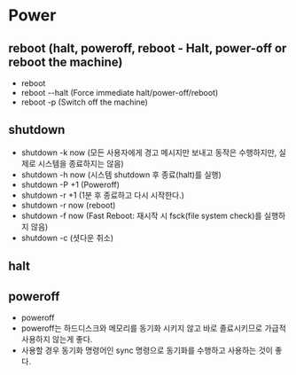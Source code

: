 # Power

## reboot (halt, poweroff, reboot - Halt, power-off or reboot the machine)

- reboot
- reboot --halt (Force immediate halt/power-off/reboot)
- reboot -p (Switch off the machine)

## shutdown

- shutdown -k now (모든 사용자에게 경고 메시지만 보내고 동작은 수행하지만, 실제로 시스템을 종료하지는 않음)
- shutdown -h now (시스템 shutdown 후 종료(halt)를 실행)
- shutdown -P +1 (Poweroff)
- shutdown -r +1 (1분 후 종료하고 다시 시작한다.)
- shutdown -r now (reboot)
- shutdown -f now (Fast Reboot: 재시작 시 fsck(file system check)를 실행하지 않음)
- shutdown -c (셧다운 취소)

## halt

## poweroff

- poweroff
- poweroff는 하드디스크와 메모리를 동기화 시키지 않고 바로 졸료시키므로 가급적 사용하지 않는게 좋다.
- 사용할 경우 동기화 명령어인 sync 명령으로 동기화를 수행하고 사용하는 것이 좋다.
